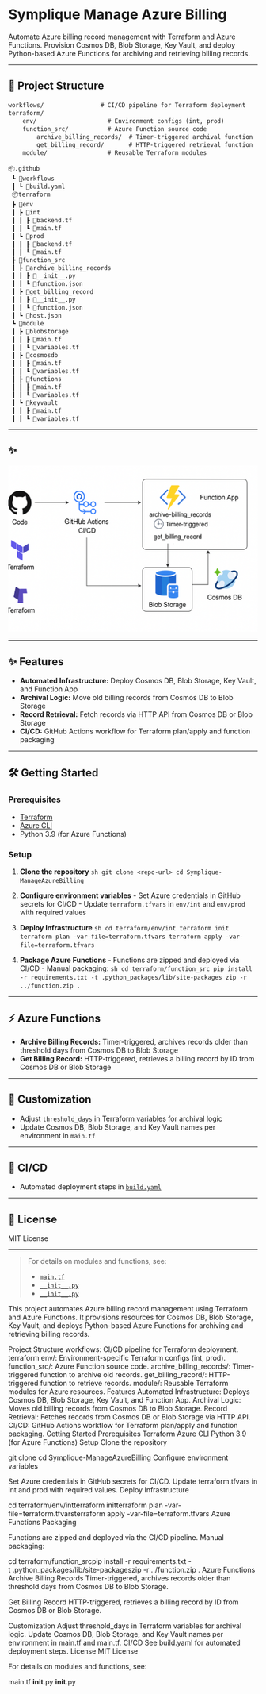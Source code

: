 # Symplique Manage Azure Billing

Automate Azure billing record management with Terraform and Azure Functions. Provision Cosmos DB, Blob Storage, Key Vault, and deploy Python-based Azure Functions for archiving and retrieving billing records.

---

## 🚀 Project Structure

```
workflows/                # CI/CD pipeline for Terraform deployment
terraform/
    env/                    # Environment configs (int, prod)
    function_src/           # Azure Function source code
        archive_billing_records/  # Timer-triggered archival function
        get_billing_record/       # HTTP-triggered retrieval function
    module/                 # Reusable Terraform modules

📦.github
 ┗ 📂workflows
 ┃ ┗ 📜build.yaml
 📦terraform
 ┣ 📂env
 ┃ ┣ 📂int
 ┃ ┃ ┣ 📜backend.tf
 ┃ ┃ ┗ 📜main.tf
 ┃ ┗ 📂prod
 ┃ ┃ ┣ 📜backend.tf
 ┃ ┃ ┗ 📜main.tf
 ┣ 📂function_src
 ┃ ┣ 📂archive_billing_records
 ┃ ┃ ┣ 📜__init__.py
 ┃ ┃ ┗ 📜function.json
 ┃ ┣ 📂get_billing_record
 ┃ ┃ ┣ 📜__init__.py
 ┃ ┃ ┗ 📜function.json
 ┃ ┗ 📜host.json
 ┗ 📂module
 ┃ ┣ 📂blobstorage
 ┃ ┃ ┣ 📜main.tf
 ┃ ┃ ┗ 📜variables.tf
 ┃ ┣ 📂cosmosdb
 ┃ ┃ ┣ 📜main.tf
 ┃ ┃ ┗ 📜variables.tf
 ┃ ┣ 📂functions
 ┃ ┃ ┣ 📜main.tf
 ┃ ┃ ┗ 📜variables.tf
 ┃ ┗ 📂keyvault
 ┃ ┃ ┣ 📜main.tf
 ┃ ┃ ┗ 📜variables.tf
```

---

## ✨ 

![Architecture Diagram](./assets/architecture-diagram.png)

---


## ✨ Features

- **Automated Infrastructure:** Deploy Cosmos DB, Blob Storage, Key Vault, and Function App
- **Archival Logic:** Move old billing records from Cosmos DB to Blob Storage
- **Record Retrieval:** Fetch records via HTTP API from Cosmos DB or Blob Storage
- **CI/CD:** GitHub Actions workflow for Terraform plan/apply and function packaging

---

## 🛠️ Getting Started

### Prerequisites

- [Terraform](https://www.terraform.io/)
- [Azure CLI](https://docs.microsoft.com/en-us/cli/azure/install-azure-cli)
- Python 3.9 (for Azure Functions)

### Setup

1. **Clone the repository**
        ```sh
        git clone <repo-url>
        cd Symplique-ManageAzureBilling
        ```

2. **Configure environment variables**
        - Set Azure credentials in GitHub secrets for CI/CD
        - Update `terraform.tfvars` in `env/int` and `env/prod` with required values

3. **Deploy Infrastructure**
        ```sh
        cd terraform/env/int
        terraform init
        terraform plan -var-file=terraform.tfvars
        terraform apply -var-file=terraform.tfvars
        ```

4. **Package Azure Functions**
        - Functions are zipped and deployed via CI/CD
        - Manual packaging:
                ```sh
                cd terraform/function_src
                pip install -r requirements.txt -t .python_packages/lib/site-packages
                zip -r ../function.zip .
                ```

---

## ⚡ Azure Functions

- **Archive Billing Records:** Timer-triggered, archives records older than threshold days from Cosmos DB to Blob Storage
- **Get Billing Record:** HTTP-triggered, retrieves a billing record by ID from Cosmos DB or Blob Storage

---

## 🧩 Customization

- Adjust `threshold_days` in Terraform variables for archival logic
- Update Cosmos DB, Blob Storage, and Key Vault names per environment in `main.tf`

---

## 🔄 CI/CD

- Automated deployment steps in [`build.yaml`](workflows/build.yaml)

---

## 📄 License

MIT License

---

> For details on modules and functions, see:
> - [`main.tf`](terraform/env/int/main.tf)
> - [`__init__.py`](terraform/function_src/archive_billing_records/__init__.py)
> - [`__init__.py`](terraform/function_src/get_billing_record/__init__.py)

This project automates Azure billing record management using Terraform and Azure Functions. It provisions resources for Cosmos DB, Blob Storage, Key Vault, and deploys Python-based Azure Functions for archiving and retrieving billing records.

Project Structure
workflows: CI/CD pipeline for Terraform deployment.
terraform
env/: Environment-specific Terraform configs (int, prod).
function_src/: Azure Function source code.
archive_billing_records/: Timer-triggered function to archive old records.
get_billing_record/: HTTP-triggered function to retrieve records.
module/: Reusable Terraform modules for Azure resources.
Features
Automated Infrastructure: Deploys Cosmos DB, Blob Storage, Key Vault, and Function App.
Archival Logic: Moves old billing records from Cosmos DB to Blob Storage.
Record Retrieval: Fetches records from Cosmos DB or Blob Storage via HTTP API.
CI/CD: GitHub Actions workflow for Terraform plan/apply and function packaging.
Getting Started
Prerequisites
Terraform
Azure CLI
Python 3.9 (for Azure Functions)
Setup
Clone the repository


git clone <repo-url>cd Symplique-ManageAzureBilling
Configure environment variables

Set Azure credentials in GitHub secrets for CI/CD.
Update terraform.tfvars in int and prod with required values.
Deploy Infrastructure


cd terraform/env/intterraform initterraform plan -var-file=terraform.tfvarsterraform apply -var-file=terraform.tfvars
Azure Functions Packaging

Functions are zipped and deployed via the CI/CD pipeline.
Manual packaging:

cd terraform/function_srcpip install -r requirements.txt -t .python_packages/lib/site-packageszip -r ../function.zip .
Azure Functions
Archive Billing Records
Timer-triggered, archives records older than threshold days from Cosmos DB to Blob Storage.

Get Billing Record
HTTP-triggered, retrieves a billing record by ID from Cosmos DB or Blob Storage.

Customization
Adjust threshold_days in Terraform variables for archival logic.
Update Cosmos DB, Blob Storage, and Key Vault names per environment in main.tf and main.tf.
CI/CD
See build.yaml for automated deployment steps.
License
MIT License

For details on modules and functions, see:

main.tf
__init__.py
__init__.py
